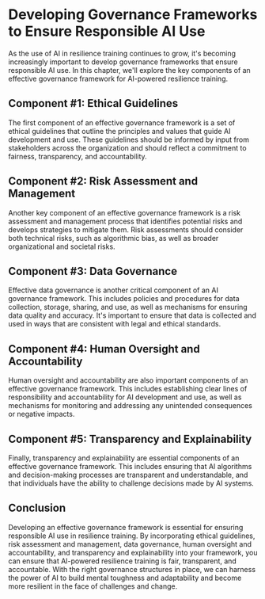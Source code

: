 Developing Governance Frameworks to Ensure Responsible AI Use
==========================================================================================================================

As the use of AI in resilience training continues to grow, it's becoming increasingly important to develop governance frameworks that ensure responsible AI use. In this chapter, we'll explore the key components of an effective governance framework for AI-powered resilience training.

Component #1: Ethical Guidelines
--------------------------------

The first component of an effective governance framework is a set of ethical guidelines that outline the principles and values that guide AI development and use. These guidelines should be informed by input from stakeholders across the organization and should reflect a commitment to fairness, transparency, and accountability.

Component #2: Risk Assessment and Management
--------------------------------------------

Another key component of an effective governance framework is a risk assessment and management process that identifies potential risks and develops strategies to mitigate them. Risk assessments should consider both technical risks, such as algorithmic bias, as well as broader organizational and societal risks.

Component #3: Data Governance
-----------------------------

Effective data governance is another critical component of an AI governance framework. This includes policies and procedures for data collection, storage, sharing, and use, as well as mechanisms for ensuring data quality and accuracy. It's important to ensure that data is collected and used in ways that are consistent with legal and ethical standards.

Component #4: Human Oversight and Accountability
------------------------------------------------

Human oversight and accountability are also important components of an effective governance framework. This includes establishing clear lines of responsibility and accountability for AI development and use, as well as mechanisms for monitoring and addressing any unintended consequences or negative impacts.

Component #5: Transparency and Explainability
---------------------------------------------

Finally, transparency and explainability are essential components of an effective governance framework. This includes ensuring that AI algorithms and decision-making processes are transparent and understandable, and that individuals have the ability to challenge decisions made by AI systems.

Conclusion
----------

Developing an effective governance framework is essential for ensuring responsible AI use in resilience training. By incorporating ethical guidelines, risk assessment and management, data governance, human oversight and accountability, and transparency and explainability into your framework, you can ensure that AI-powered resilience training is fair, transparent, and accountable. With the right governance structures in place, we can harness the power of AI to build mental toughness and adaptability and become more resilient in the face of challenges and change.
